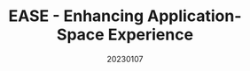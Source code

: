 ---
title: "EASE - Enhancing Application-Space Experience"
team: "Sukesha Ghosh | Singh Suraj Dharmendra Kiran | Siva M U | Kumavat Sukhadev Taradevi"
tags: VR MR Quest Unity

video_provider: "youtube"
video_id:

header:
    teaser: /assets/img/projects/2023/course_project_11.jpg

overview: EASE is a prototype that aims to enhance the workspace of applications by providing access to tabs and other essential options in mixed reality (MR). It seamlessly syncs with real-time software, ensuring that your work is continuously saved on the real-world screen. This feature allows you to continue your work even after removing a headset.


project-link:

active: "yes"
type: "course"
year: "2023"
date: 20230107

---